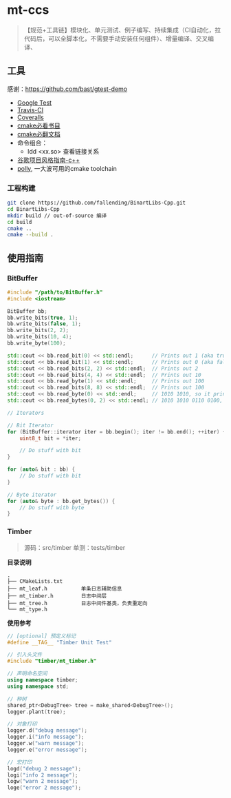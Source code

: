 # mt-ccs

> 【规范+工具链】模块化、单元测试、例子编写、持续集成（CI自动化，拉代码后，可以全脚本化，不需要手动安装任何组件）、增量编译、交叉编译、


## 工具

感谢：https://github.com/bast/gtest-demo

- [Google Test](https://github.com/google/googletest/blob/master/googletest/docs/primer.md)
- [Travis-CI](https://docs.travis-ci.com/)
- [Coveralls](https://coveralls.io/)
- [cmake必看书目](https://github.com/xiaoweiChen/CMake-Cookbook/blob/master/SUMMARY.md)
- [cmake必翻文档](https://cmake.org/cmake/help/v3.19/command/configure_file.html)
- 命令组合：
  - ldd <xx.so><executable> 查看链接关系
- [谷歌项目风格指南-c++](https://zh-google-styleguide.readthedocs.io/en/latest/google-cpp-styleguide/naming/#macro-names)
- [polly](https://polly.readthedocs.io/en/latest/toolchains/android.html), 一大波可用的cmake toolchain

### 工程构建

```bash
git clone https://github.com/fallending/BinartLibs-Cpp.git
cd BinartLibs-Cpp
mkdir build // out-of-source 编译
cd build
cmake ..
cmake --build .
```
## 使用指南

### BitBuffer

```c++
#include "/path/to/BitBuffer.h"
#include <iostream>

BitBuffer bb;
bb.write_bits(true, 1);
bb.write_bits(false, 1);
bb.write_bits(2, 2);
bb.write_bits(10, 4);
bb.write_byte(100);

std::cout << bb.read_bit(0) << std::endl;      // Prints out 1 (aka true)
std::cout << bb.read_bit(1) << std::endl;      // Prints out 0 (aka false)
std::cout << bb.read_bits(2, 2) << std::endl;  // Prints out 2
std::cout << bb.read_bits(4, 4) << std::endl;  // Prints out 10
std::cout << bb.read_byte(1) << std::endl;     // Prints out 100
std::cout << bb.read_bits(8, 8) << std::endl;  // Prints out 100
std::cout << bb.read_byte(0) << std::endl;     // 1010 1010, so it prints out 170
std::cout << bb.read_bytes(0, 2) << std::endl; // 1010 1010 0110 0100, so it prints out 43620

// Iterators

// Bit Iterator
for (BitBuffer::iterator iter = bb.begin(); iter != bb.end(); ++iter) {
    uint8_t bit = *iter;

    // Do stuff with bit
}

for (auto& bit : bb) {
    // Do stuff with bit
}

// Byte iterator
for (auto& byte : bb.get_bytes()) {
    // Do stuff with byte
}
```

### Timber
> 源码：src/timber
> 单测：tests/timber

**目录说明**

```
.
├── CMakeLists.txt
├── mt_leaf.h           单条日志辅助信息
├── mt_timber.h         日志中间层
├── mt_tree.h           日志中间件基类，负责重定向
└── mt_type.h
```

**使用参考**

```cpp
// [optional] 预定义标记
#define __TAG__ "Timber Unit Test"

// 引入头文件
#include "timber/mt_timber.h"

// 声明命名空间
using namespace timber;
using namespace std;

// 种树
shared_ptr<DebugTree> tree = make_shared<DebugTree>();
logger.plant(tree);

// 对象打印
logger.d("debug message");
logger.i("info message");
logger.w("warn message");
logger.e("error message");

// 宏打印
logd("debug 2 message");
logi("info 2 message");
logw("warn 2 message");
loge("error 2 message");
```